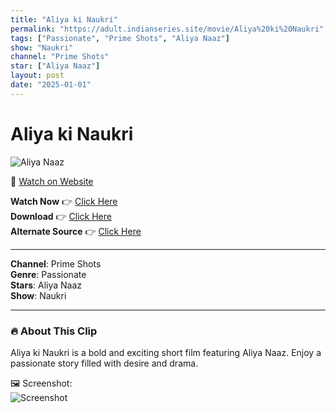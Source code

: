 ```yaml
---
title: "Aliya ki Naukri"
permalink: "https://adult.indianseries.site/movie/Aliya%20ki%20Naukri"
tags: ["Passionate", "Prime Shots", "Aliya Naaz"]
show: "Naukri"
channel: "Prime Shots"
star: ["Aliya Naaz"]
layout: post
date: "2025-01-01"
---
```


# Aliya ki Naukri

![Aliya Naaz](https://shorts.desisins.com/wp-content/uploads/2023/11/Aliya-Naaz-Naukri-PrimeShots-DesiSins.com_.jpg)

🔗 [Watch on Website](https://adult.indianseries.site/movie/Aliya%20ki%20Naukri)

**Watch Now** 👉 [Click Here](https://adult.indianseries.site/movie/Aliya%20ki%20Naukri)  
**Download** 👉 [Click Here](https://adult.indianseries.site/movie/Aliya%20ki%20Naukri)  
**Alternate Source** 👉 [Click Here](https://adult.indianseries.site/movie/Aliya%20ki%20Naukri)

---

**Channel**: Prime Shots  
**Genre**: Passionate  
**Stars**: Aliya Naaz  
**Show**: Naukri

---

### 🔥 About This Clip

Aliya ki Naukri is a bold and exciting short film featuring Aliya Naaz. Enjoy a passionate story filled with desire and drama.
 
🖼️ Screenshot:  
![Screenshot](https://shorts.desisins.com/wp-content/uploads/2023/11/Aliya-Naaz-Naukri-PrimeShots-DesiSins.com_.jpg)
